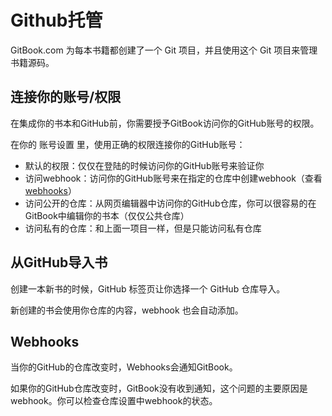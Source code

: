 # Github托管

GitBook.com 为每本书籍都创建了一个 Git 项目，并且使用这个 Git 项目来管理书籍源码。

## 连接你的账号/权限

在集成你的书本和GitHub前，你需要授予GitBook访问你的GitHub账号的权限。

在你的 账号设置 里，使用正确的权限连接你的GitHub账号：

* 默认的权限：仅仅在登陆的时候访问你的GitHub账号来验证你
* 访问webhook：访问你的GitHub账号来在指定的仓库中创建webhook（查看[webhooks](/gitbook/00-basic/04-github.md##Webhooks)）
* 访问公开的仓库：从网页编辑器中访问你的GitHub仓库，你可以很容易的在GitBook中编辑你的书本（仅仅公共仓库）
* 访问私有的仓库：和上面一项目一样，但是只能访问私有仓库

## 从GitHub导入书

创建一本新书的时候，GitHub 标签页让你选择一个 GitHub 仓库导入。

新创建的书会使用你仓库的内容，webhook 也会自动添加。

## Webhooks

当你的GitHub的仓库改变时，Webhooks会通知GitBook。

如果你的GitHub仓库改变时，GitBook没有收到通知，这个问题的主要原因是webhook。你可以检查仓库设置中webhook的状态。
